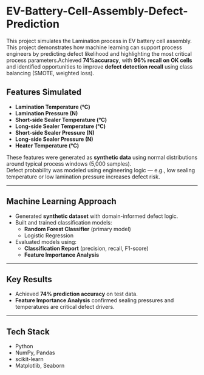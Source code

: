# EV-Battery-Cell-Assembly-Defect-Prediction
This project simulates the Lamination process in EV battery cell assembly. This project demonstrates how machine learning can support process engineers by predicting defect likelihood and highlighting the most critical process parameters.Achieved **74%accuracy**, with **96% recall on OK cells** and identified opportunities to improve **defect detection recall** using class balancing (SMOTE, weighted loss).

## Features Simulated
- **Lamination Temperature (°C)**  
- **Lamination Pressure (N)**  
- **Short-side Sealer Temperature (°C)**  
- **Long-side Sealer Temperature (°C)**  
- **Short-side Sealer Pressure (N)**  
- **Long-side Sealer Pressure (N)**  
- **Heater Temperature (°C)**  

These features were generated as **synthetic data** using normal distributions around typical process windows (5,000 samples).  
Defect probability was modeled using engineering logic — e.g., low sealing temperature or low lamination pressure increases defect risk.  

---

## Machine Learning Approach
- Generated **synthetic dataset** with domain-informed defect logic.  
- Built and trained classification models:
  - **Random Forest Classifier** (primary model)  
  - Logistic Regression    
- Evaluated models using:
  - **Classification Report** (precision, recall, F1-score)   
  - **Feature Importance Analysis**  

---

## Key Results
- Achieved **74% prediction accuracy** on test data.  
- **Feature Importance Analysis** confirmed sealing pressures and temperatures are critical defect drivers.  

---

## Tech Stack
- Python  
- NumPy, Pandas  
- scikit-learn  
- Matplotlib, Seaborn  

